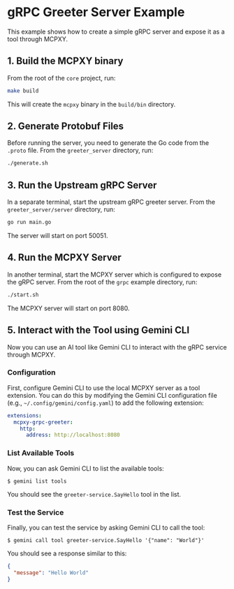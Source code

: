 # gRPC Greeter Server Example

This example shows how to create a simple gRPC server and expose it as a tool through MCPXY.

## 1. Build the MCPXY binary

From the root of the `core` project, run:

```bash
make build
```

This will create the `mcpxy` binary in the `build/bin` directory.

## 2. Generate Protobuf Files

Before running the server, you need to generate the Go code from the `.proto` file. From the `greeter_server` directory, run:

```bash
./generate.sh
```

## 3. Run the Upstream gRPC Server

In a separate terminal, start the upstream gRPC greeter server. From the `greeter_server/server` directory, run:

```bash
go run main.go
```

The server will start on port 50051.

## 4. Run the MCPXY Server

In another terminal, start the MCPXY server which is configured to expose the gRPC server. From the root of the `grpc` example directory, run:

```bash
./start.sh
```

The MCPXY server will start on port 8080.

## 5. Interact with the Tool using Gemini CLI

Now you can use an AI tool like Gemini CLI to interact with the gRPC service through MCPXY.

### Configuration

First, configure Gemini CLI to use the local MCPXY server as a tool extension. You can do this by modifying the Gemini CLI configuration file (e.g., `~/.config/gemini/config.yaml`) to add the following extension:

```yaml
extensions:
  mcpxy-grpc-greeter:
    http:
      address: http://localhost:8080
```

### List Available Tools

Now, you can ask Gemini CLI to list the available tools:

```
$ gemini list tools
```

You should see the `greeter-service.SayHello` tool in the list.

### Test the Service

Finally, you can test the service by asking Gemini CLI to call the tool:

```
$ gemini call tool greeter-service.SayHello '{"name": "World"}'
```

You should see a response similar to this:

```json
{
  "message": "Hello World"
}
```

